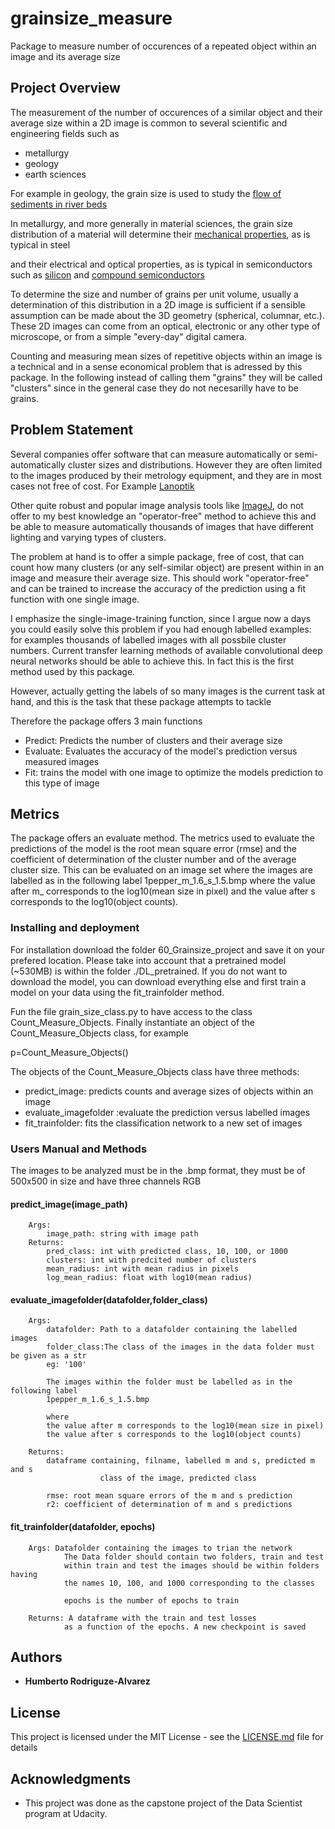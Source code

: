 # grainsize_measure

Package to measure number of occurences of a repeated object within an image and its average size 

## Project Overview

The measurement of the number of occurences of a similar object and their average size within a 2D image is common to several scientific and engineering fields such as 
- metallurgy
- geology
- earth sciences

For example in geology, the grain size is used to study the 
[flow of sediments in river beds](https://onlinelibrary.wiley.com/doi/abs/10.1002/(SICI)1096-9837(199804)23:4%3C345::AID-ESP850%3E3.0.CO;2-B?casa_token=UIcTFPtknAoAAAAA:KBH3_aXOdTmNBRC-7JEqlXBEp0doUwJIJVG4xQbGPDBnkGCyZozqg6xxJBOSWff2bm6U47S6IXZBSw)

In metallurgy, and more generally in material sciences, the grain size distribution of a material will determine their [mechanical properties](https://escholarship.org/content/qt88g8n6f8/qt88g8n6f8.pdf), as is typical in steel

and their electrical and optical properties, as is typical in semiconductors such as [silicon](https://www.sciencedirect.com/science/article/abs/pii/S1369800111000886) 
and [compound semiconductors](https://www.sciencedirect.com/science/article/abs/pii/S1359645413002784)

To determine the size and number of grains per unit volume, usually a determination of this distribution in a 2D image is sufficient if a sensible assumption can be made about the 3D geometry (spherical, columnar, etc.). These 2D images can come from an optical, electronic or any other type of microscope, or from a simple "every-day" digital camera. 

Counting and measuring mean sizes of repetitive objects within an image is a technical and in a sense economical problem that is adressed by this package. In the following instead of calling them "grains" they will be called "clusters" since in the general case they do not necesarilly have to be grains.

## Problem Statement

Several companies offer software that can measure automatically or semi-automatically cluster sizes and distributions.  However they are often limited to the images produced by their metrology equipment, and they are in most cases not free of cost. For Example [Lanoptik](https://www.lanoptik.com/microscope-software-iworks-fg)

Other quite robust and popular image analysis tools like [ImageJ](https://imagej.net/Welcome/), do not offer to my best knowledge an "operator-free" method to achieve this and be able to measure automatically thousands of images that have different lighting and varying types of clusters. 

The problem at hand is to offer a simple package, free of cost, that can count how many clusters (or any self-similar object) are present within in an image and measure their average size. This should work "operator-free" and can be trained to increase the accuracy of the prediction using a fit function with one single image.  

I emphasize the single-image-training function, since I argue now a days you could easily solve this problem if you had enough labelled examples: for examples thousands of labelled images with all possbile cluster numbers. Current transfer learning methods of available convolutional deep neural networks should be able to achieve this. In fact this is the first method used by this package. 

However, actually getting the labels of so many images is the current task at hand, and this is the task that these package attempts to tackle   

Therefore the package offers 3 main functions

+ Predict: Predicts the number of clusters and their average size
+ Evaluate: Evaluates the accuracy of the model's prediction versus measured images 
+ Fit: trains the model with one image to optimize the models prediction to this type of image

## Metrics

The package offers an evaluate method. The metrics used to evaluate the predictions of the model is the root mean square error (rmse) and the coefficient of determination of the cluster number and of the average cluster size. This can be evaluated on an image set where the images are labelled as in the following label 1pepper_m_1.6_s_1.5.bmp where 
the value after m_ corresponds to the log10(mean size in pixel) and the value after s corresponds to the log10(object counts).

### Installing and deployment
For installation download the folder 60_Grainsize_project and save it on your prefered location. Please take into account that a pretrained model (~530MB) is within the folder ./DL_pretrained. If you do not want to download the model, you can download everything else and first train a model on your data using the fit_trainfolder method.

Fun the file grain_size_class.py to have access to the class Count_Measure_Objects.
Finally instantiate an object of the Count_Measure_Objects class, for example

p=Count_Measure_Objects()

The objects of the Count_Measure_Objects class have three methods:

+ predict_image: predicts counts and average sizes of objects within an image
+ evaluate_imagefolder :evaluate the prediction versus labelled images
+ fit_trainfolder: fits the classification network to a new set of images

### Users Manual and Methods

The images to be analyzed must be in the .bmp format, they must be of 500x500 in size and have three channels RGB

#### predict_image(image_path)
        Args: 
            image_path: string with image path     
        Returns: 
            pred_class: int with predicted class, 10, 100, or 1000
            clusters: int with predcited number of clusters
            mean_radius: int with mean radius in pixels
            log_mean_radius: float with log10(mean radius)

#### evaluate_imagefolder(datafolder,folder_class)
        Args: 
            datafolder: Path to a datafolder containing the labelled images
            folder_class:The class of the images in the data folder must be given as a str
            eg: '100'
            
            The images within the folder must be labelled as in the following label
            1pepper_m_1.6_s_1.5.bmp
            
            where 
            the value after m corresponds to the log10(mean size in pixel)
            the value after s corresponds to the log10(object counts)
        
        Returns: 
            dataframe containing, filname, labelled m and s, predicted m and s
                        class of the image, predicted class
            
            rmse: root mean square errors of the m and s prediction 
            r2: coefficient of determination of m and s predictions

#### fit_trainfolder(datafolder, epochs)
        Args: Datafolder containing the images to trian the network
                The Data folder should contain two folders, train and test
                within train and test the images should be within folders having
                the names 10, 100, and 1000 corresponding to the classes
                
                epochs is the number of epochs to train 
                
        Returns: A dataframe with the train and test losses
                as a function of the epochs. A new checkpoint is saved 


## Authors

* **Humberto Rodriguze-Alvarez** 

## License

This project is licensed under the MIT License - see the [LICENSE.md](LICENSE.md) file for details

## Acknowledgments

* This project was done as the capstone project of the Data Scientist program at Udacity. 
